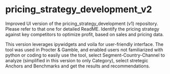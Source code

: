 # pricing_strategy_development_v2
Improved UI version of the pricing_strategy_development (v1) repository. Please refer to that one for detailed ReadME. Identify the pricing strategy against key competitors to optimize profit, based on sales and pricing data.

This version leverages ipywidgets and voila for user-friendly interface.
The tool was used in Procter & Gamble, and enabled users not familiarized with python or coding to easily use the tool, select Segment-Country-Channel to analyze (simplified in this version to only Category), select stretegic Anchors and Benchmarks and get the results and recommendations.
